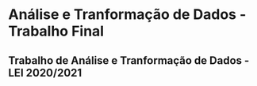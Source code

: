 # **Análise e Tranformação de Dados - Trabalho Final**
## Trabalho de Análise e Tranformação de Dados - LEI 2020/2021
